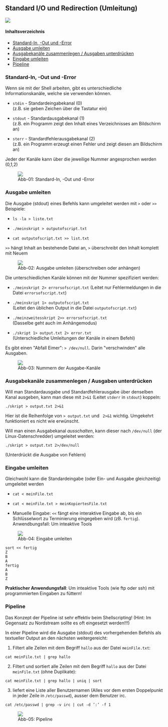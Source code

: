 <div class="jumbotron">
    <h2>Standard I/O und Redirection (Umleitung)</h2><img class="icon" src="themen/img/terminal.png">
</div>

#### Inhaltsverzeichnis
<!-- MarkdownTOC -->

- [Standard-In, -Out und -Error](#standard-in--out-und--error)
- [Ausgabe umleiten](#ausgabe-umleiten)
- [Ausgabekanäle zusammenlegen / Ausgaben unterdrücken](#ausgabekan%C3%A4le-zusammenlegen--ausgaben-unterdr%C3%BCcken)
- [Eingabe umleiten](#eingabe-umleiten)
- [Pipeline](#pipeline)

<!-- /MarkdownTOC -->

<a id="standard-in--out-und--error"></a>
### Standard-In, -Out und -Error
Wenn sie mit der Shell arbeiten, gibt es unterschiedliche
Informationskanäle, welche sie verwenden können.

-   `stdin` - Standardeingabekanal (0) <br>
    (z.B. sie geben Zeichen über die Tastatur ein)

-   `stdout` - Standardausgabekanal (1) <br>
    (z.B. ein Programm zeigt den Inhalt eines Verzeichnisses am
    Bildschirm an)

-   `sterr` - Standardfehlerausgabekanal (2) <br>
    (z.B. ein Programm erzeugt einen Fehler und zeigt diesen am
    Bildschirm an)

Jeder der Kanäle kann über die jeweilige Nummer angesprochen werden
(0,1,2)

<figure>
<img class="large" src="themen/05/img/inouterr.png"/>
<figcaption>Abb-01: Standard-In, -Out und -Error</figcaption>
</figure>


<a id="ausgabe-umleiten"></a>
### Ausgabe umleiten

Die Ausgabe (stdout) eines Befehls kann umgeleitet werden mit `>` oder `>>` *<br>*
Beispiele:

-   `ls -la > liste.txt`

-   `./meinskript > outputofscript.txt`

-   `cat outputofscript.txt >> list.txt`

`>>` hängt Inhalt an bestehende Datei an, `>` überschreibt den Inhalt
komplett mit Neuem

<figure>
<img class="large" src="themen/05/img/ausuml.png"/>
<figcaption>Abb-02: Ausgabe umleiten (überschreiben oder anhängen)</figcaption>
</figure>


Die unterschiedlichen Kanäle können mit der Nummer spezifiziert werden:

-   `./meinskript 2> errorsofscript.txt` 
    (Leitet nur Fehlermeldungen in die Datei `errorsofscript.txt`)

-   `./meinskript 1> outputofscript.txt`<br>
    (Leitet den üblichen Output in die Datei `outputofscript.txt`)

-   `./meinzweitesskript 2>> errorsofscript.txt`<br>
    (Dasselbe geht auch im Anhängemodus)

-   `./skript 1> output.txt 2> error.txt`<br>
    (Unterschiedliche Umleitungen der Kanäle in einem Befehl)
    

Es gibt einen "Abfall Eimer": `> /dev/null`. Darin "verschwinden" alle Ausgaben.

<figure>
<img class="large" src="themen/05/img/uml2.png"/>
<figcaption>Abb-03: Nummern der Ausgabe-Kanäle</figcaption>
</figure>


<a id="ausgabekan%C3%A4le-zusammenlegen--ausgaben-unterdr%C3%BCcken"></a>
### Ausgabekanäle zusammenlegen / Ausgaben unterdrücken

Will man Standardausgabe und Standardfehlerausgabe über denselben Kanal ausgeben, kann man diese mit `2>&1` (Leitet `stderr` in `stdout`) koppeln:

`./skript > output.txt 2>&1` 

Hier ist die Reihenfolge von `> output.txt` und ` 2>&1` wichtig. Umgekehrt funktioniert es nicht wie erwünscht.

Will man einen Ausgabekanal *ausschalten*, kann dieser nach `/dev/null` (der Linux-Datenschredder) umgeleitet werden:

`./skript > output.txt 2>/dev/null`

(Unterdrückt die Ausgabe von Fehlern)


<a id="eingabe-umleiten"></a>
### Eingabe umleiten

Gleichwohl kann die Standardeingabe (oder Ein- und Ausgabe gleichzeitig) umgeleitet werden

-   `cat < meinFile.txt`

-   `cat < meinFile.txt > meinKopiertesFile.txt`

-   Manuelle Eingabe: `<<` fängt eine interaktive Eingabe ab, bis ein Schlüsselwort zu Terminierung eingegeben wird (zB. `fertig`). Anwendbungsfall: Um inteaktive Tools

<figure>
<img class="large" src="themen/05/img/einuml.png"/>
<figcaption>Abb-04: Eingabe umleiten</figcaption>
</figure>



```
sort << fertig 
Z
B
A
fertig
A
B
Z
```
**Praktischer Anwendungsfall**: Um inteaktive Tools (wie ftp oder ssh) mit programmierten Eingaben zu füttern!


<a id="pipeline"></a>

<a id="pipeline"></a>
### Pipeline

Das Konzept der Pipeline ist sehr effektiv beim Shellscripting! (Hint: Im Gegensatz zu Nordstream sollte es oft eingesetzt werden!!!) 

In einer Pipeline wird die Ausgabe (stdout) des vorhergehenden
Befehls als textueller Output an den nächsten weitergereicht:

1. Filtert alle Zeilen mit dem Begriff `hallo` aus der Datei `meinFile.txt`:
```
cat meinFile.txt | grep hallo
```
2. Filtert und sortiert alle Zeilen mit dem Begriff `hallo` aus der
Datei `meinFile.txt` (ohne Duplikate):
```
cat meinFile.txt | grep hallo | uniq | sort
```
3. liefert eine Liste aller Benutzernamen (Alles vor dem ersten
    Doppelpunkt in jeder Zeile in `/etc/passwd`), ausser dem Benutzer
    irc.
```
cat /etc/passwd | grep -v irc | cut -d ’:’ -f 1
```
    
<figure>
<img class="large" src="themen/05/img/pipeline.png"/>
<figcaption>Abb-05: Pipeline</figcaption>
</figure>